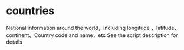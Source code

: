 # countries
National information around the world，including longitude 、latitude、continent、Country code and name，etc
See the script description for details

